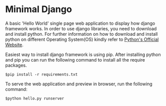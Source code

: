 # Minimal Django #

A basic 'Hello World' single page web application to display how django framework works. In order to use django libraries, you need to download and install python. For further information on how to download and install python on different Operating System(OS) kindly refer to [Python's Official Website](www.python.org).

Easiest way to install django framework is using pip. After installing python and pip you can run the following command to install all the require packages.

```$pip install -r requirements.txt```

To serve the web application and preview in browser, run the following command:

```$python hello.py runserver```
